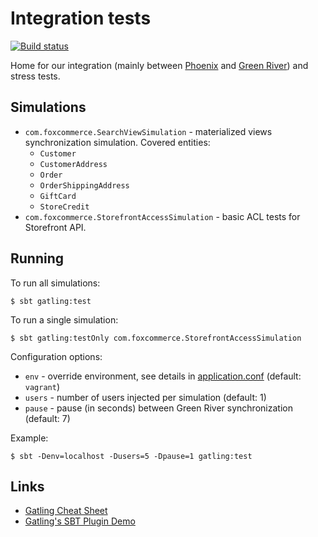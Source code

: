 # Integration tests

[![Build status](https://badge.buildkite.com/492f4c4fd3b69777da73de0d8b8553f1a194d41c0448a677c5.svg)](https://buildkite.com/foxcommerce/integration-tests)

Home for our integration (mainly between [Phoenix](https://github.com/FoxComm/phoenix-scala) and [Green River](https://github.com/FoxComm/green-river)) and stress tests.

## Simulations

* `com.foxcommerce.SearchViewSimulation` - materialized views synchronization simulation. Covered entities:
    * `Customer`
    * `CustomerAddress`
    * `Order`
    * `OrderShippingAddress`
    * `GiftCard`
    * `StoreCredit`
* `com.foxcommerce.StorefrontAccessSimulation` - basic ACL tests for Storefront API.

## Running

To run all simulations:

    $ sbt gatling:test

To run a single simulation:

    $ sbt gatling:testOnly com.foxcommerce.StorefrontAccessSimulation

Configuration options:

* `env` - override environment, see details in [application.conf](src/test/resources/application.conf) (default: `vagrant`)
* `users` - number of users injected per simulation (default: 1)
* `pause` - pause (in seconds) between Green River synchronization (default: 7)

Example:

    $ sbt -Denv=localhost -Dusers=5 -Dpause=1 gatling:test

## Links

* [Gatling Cheat Sheet](http://gatling.io/#/cheat-sheet/2.1.7)
* [Gatling's SBT Plugin Demo](https://github.com/gatling/gatling-sbt-plugin-demo)
